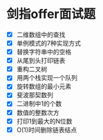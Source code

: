 # 剑指offer面试题
- [x] 二维数组中的查找
- [x] 单例模式的7种实现方式
- [x] 替换字符串中的空格
- [x] 从尾到头打印链表
- [x] 重构二叉树
- [x] 用两个栈实现一个队列
- [x] 旋转数组的最小元素
- [x] 斐波那契数列
- [x] 二进制中1的个数
- [x] 数值的整数次方
- [x] 打印1到最大的N位数
- [x] O(1)时间删除链表结点